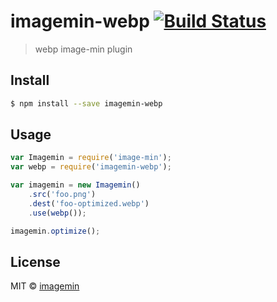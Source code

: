 # imagemin-webp [![Build Status](http://img.shields.io/travis/imagemin/imagemin-webp.svg?style=flat)](https://travis-ci.org/imagemin/imagemin-webp)

> webp image-min plugin


## Install

```sh
$ npm install --save imagemin-webp
```


## Usage

```js
var Imagemin = require('image-min');
var webp = require('imagemin-webp');

var imagemin = new Imagemin()
	.src('foo.png')
	.dest('foo-optimized.webp')
	.use(webp());

imagemin.optimize();
```


## License

MIT © [imagemin](https://github.com/imagemin)
